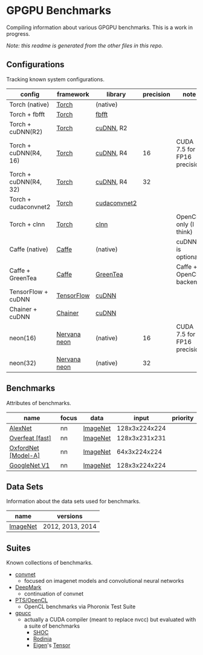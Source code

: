 # GPGPU Benchmarks
Compiling information about various GPGPU benchmarks. This is a work in progress.

*Note: this readme is generated from the other files in this repo.*

## Configurations
Tracking known system configurations.

| config | framework | library | precision | note | reproduced | priority |
| --- |--- |--- |--- |--- |--- |--- |
| Torch (native) | [Torch](http://torch.ch/) | (native) |  |  |  |  |
| Torch + fbfft | [Torch](http://torch.ch/) | [fbfft](https://github.com/facebook/fbcunn/tree/master/src/fft) |  |  |  |  |
| Torch + cuDNN(R2) | [Torch](http://torch.ch/) | [cuDNN](https://developer.nvidia.com/cudnn), R2 |  |  |  |  |
| Torch + cuDNN(R4, 16) | [Torch](http://torch.ch/) | [cuDNN](https://developer.nvidia.com/cudnn), R4 | 16 | CUDA 7.5 for FP16 precision |  |  |
| Torch + cuDNN(R4, 32) | [Torch](http://torch.ch/) | [cuDNN](https://developer.nvidia.com/cudnn), R4 | 32 |  |  |  |
| Torch + cudaconvnet2 | [Torch](http://torch.ch/) | [cudaconvnet2](https://code.google.com/p/cuda-convnet/) |  |  |  |  |
| Torch + clnn | [Torch](http://torch.ch/) | [clnn](https://github.com/hughperkins/clnn) |  | OpenCL only (I think) |  |  |
| Caffe (native) | [Caffe](https://github.com/BVLC/caffe) | (native) |  | cuDNN is optional |  |  |
| Caffe + GreenTea | [Caffe](https://github.com/BVLC/caffe) | [GreenTea](https://github.com/naibaf7/caffe) |  | Caffe + OpenCL backend |  |  |
| TensorFlow + cuDNN | [TensorFlow](https://www.tensorflow.org/) | [cuDNN](https://developer.nvidia.com/cudnn) |  |  |  |  |
| Chainer + cuDNN | [Chainer](https://github.com/pfnet/chainer) | [cuDNN](https://developer.nvidia.com/cudnn) |  |  |  |  |
| neon(16) | [Nervana neon](https://github.com/nervanasystems/neon) | (native) | 16 | CUDA 7.5 for FP16 precision |  |  |
| neon(32) | [Nervana neon](https://github.com/nervanasystems/neon) | (native) | 32 |  |  |  |

## Benchmarks
Attributes of benchmarks.

| name | focus | data | input | priority |
| --- |--- |--- |--- |--- |
| [AlexNet](https://arxiv.org/pdf/1404.5997v2.pdf) | nn | [ImageNet](http://image-net.org/) | 128x3x224x224 |  |
| [Overfeat [fast]](https://arxiv.org/abs/1312.6229) | nn | [ImageNet](http://image-net.org/) | 128x3x231x231 |  |
| [OxfordNet [Model-A]](http://arxiv.org/abs/1409.1556) | nn | [ImageNet](http://image-net.org/) | 64x3x224x224 |  |
| [GoogleNet V1](http://research.google.com/pubs/pub43022.html) | nn | [ImageNet](http://image-net.org/) | 128x3x224x224 |  |

## Data Sets
Information about the data sets used for benchmarks.

| name | versions |
| --- |--- |
| [ImageNet](http://image-net.org/) | 2012, 2013, 2014 |

## Suites
Known collections of benchmarks.

* [convnet](https://github.com/soumith/convnet-benchmarks)
    * focused on imagenet models and convolutional neural networks
* [DeepMark](https://github.com/DeepMark/deepmark)
    * continuation of convnet
* [PTS/OpenCL](https://openbenchmarking.org/suite/pts/opencl)
    * OpenCL benchmarks via Phoronix Test Suite
* [gpucc](http://llvm.org/devmtg/2015-10/slides/Wu-OptimizingLLVMforGPGPU.pdf)
    * actually a CUDA compiler (meant to replace nvcc) but evaluated with a suite of benchmarks
        * [SHOC](https://github.com/vetter/shoc)
        * [Rodinia](https://www.cs.virginia.edu/~skadron/wiki/rodinia/index.php/Rodinia:Accelerating_Compute-Intensive_Applications_with_Accelerators)
        * [Eigen](https://bitbucket.org/eigen/eigen)'s [Tensor](https://bitbucket.org/eigen/eigen/src/c877e66df97d061177ea01f43d2f4540532a3f77/unsupported/Eigen/CXX11/src/Tensor/)
